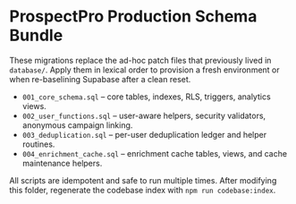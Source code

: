 # ProspectPro Production Schema Bundle

These migrations replace the ad-hoc patch files that previously lived in `database/`. Apply them in lexical order to provision a fresh environment or when re-baselining Supabase after a clean reset.

- `001_core_schema.sql` – core tables, indexes, RLS, triggers, analytics views.
- `002_user_functions.sql` – user-aware helpers, security validators, anonymous campaign linking.
- `003_deduplication.sql` – per-user deduplication ledger and helper routines.
- `004_enrichment_cache.sql` – enrichment cache tables, views, and cache maintenance helpers.

All scripts are idempotent and safe to run multiple times. After modifying this folder, regenerate the codebase index with `npm run codebase:index`.
